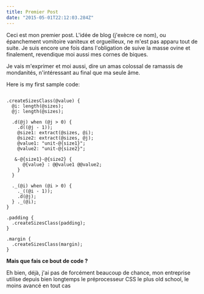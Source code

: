 ```yaml
---
title: Premier Post
date: "2015-05-01T22:12:03.284Z"
---
```


Ceci est mon premier post. L'idée de blog (j'exècre ce nom), ou épanchement vomitoire vaniteux et orgueilleux, 
ne m'est pas apparu tout de suite. Je suis encore une fois dans l'obligation de suive la masse ovine et finalement, revendique moi aussi mes cornes de biques.

Je vais m'exprimer et moi aussi, dire un amas colossal de ramassis de mondanités, n'intéressant au final que ma seule âme.

Here is my first sample code:

```less

.createSizesClass(@value) {
  @i: length(@sizes);
  @j: length(@sizes);

  .d(@j) when (@j > 0) {
    .d((@j - 1));
    @size1: extract(@sizes, @i);
    @size2: extract(@sizes, @j);
    @value1: "unit-@{size1}";
    @value2: "unit-@{size2}";

   &-@{size1}-@{size2} {
      @{value} : @@value1 @@value2;
    }
  }

  ._(@i) when (@i > 0) {
    ._((@i - 1));
    .d(@j);
  } ._(@i);
}

.padding {
  .createSizesClass(padding);
}

.margin {
  .createSizesClass(margin);
}
```

**Mais que fais ce bout de code ?**

Eh bien, déjà, j'ai pas de forcément beaucoup de chance, mon entreprise utilise depuis bien longtemps le préprocesseur CSS le plus old school, le moins avancé en tout cas
